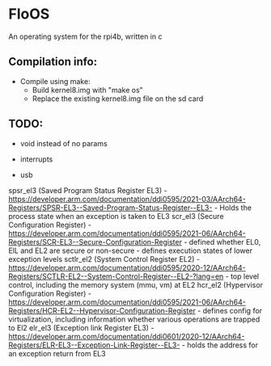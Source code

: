 # FloOS

An operating system for the rpi4b, written in c


## Compilation info:
- Compile using make:
    - Build kernel8.img with "make os"
    - Replace the existing kernel8.img file on the sd card

## TODO:
- void instead of no params

- interrupts
- usb


spsr_el3 (Saved Program Status Register EL3)
    - https://developer.arm.com/documentation/ddi0595/2021-03/AArch64-Registers/SPSR-EL3--Saved-Program-Status-Register--EL3-
    - Holds the process state when an exception is taken to EL3
scr_el3 (Secure Configuration Register)
    - https://developer.arm.com/documentation/ddi0595/2021-06/AArch64-Registers/SCR-EL3--Secure-Configuration-Register
    - defined whether EL0, ElL and EL2 are secure or non-secure
    - defines execution states of lower exception levels
sctlr_el2 (System Control Register EL2)
    - https://developer.arm.com/documentation/ddi0595/2020-12/AArch64-Registers/SCTLR-EL2--System-Control-Register--EL2-?lang=en
    - top level control, including the memory system (mmu, vm) at EL2
hcr_el2 (Hypervisor Configuration Register)
    - https://developer.arm.com/documentation/ddi0595/2021-06/AArch64-Registers/HCR-EL2--Hypervisor-Configuration-Register
    - defines config for virtualization, including information whether various operations are trapped to El2
elr_el3 (Exception link Register EL3)
    - https://developer.arm.com/documentation/ddi0601/2020-12/AArch64-Registers/ELR-EL3--Exception-Link-Register--EL3-
    - holds the address for an exception return from EL3